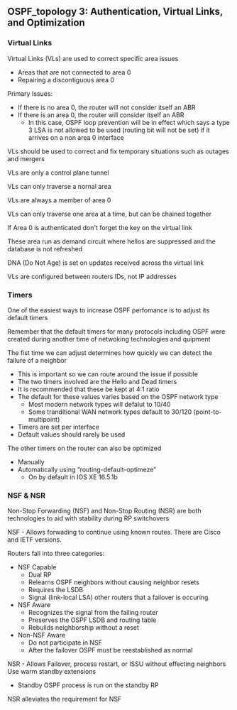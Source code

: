 ## OSPF_topology 3: Authentication, Virtual Links, and Optimization

### Virtual Links
Virtual Links (VLs) are used to correct specific area issues
- Areas that are not connected to area 0
- Repairing a discontiguous area 0

Primary Issues:
- If there is no area 0, the router will not consider itself an ABR
- If there is an area 0, the router will consider itself an ABR
  - In this case, OSPF loop prevention will be in effect which says a type 3 LSA is not allowed to be used (routing bit will not be set) if it arrives on a non area 0 interface

VLs should be used to correct and fix temporary situations such as outages and mergers

VLs are only a control plane tunnel

VLs can only traverse a nornal area

VLs are always a member of area 0

VLs can only traverse one area at a time, but can be chained together

If Area 0 is authenticated don't forget the key on the virtual link

These area run as demand circuit where hellos are suppressed and the database is not refreshed

DNA (Do Not Age) is set on updates received across the virtual link

VLs are configured between routers IDs, not IP addresses


### Timers

One of the easiest ways to increase OSPF perfomance is to adjust its default timers

Remember that the default timers for many protocols including OSPF were created during another time of netwoking technologies and quipment

The fist time we can adjust determines how quickly we can detect the failure of a neighbor
- This is important so we can route around the issue if possible
- The two timers involved are the Hello and Dead timers
- It is recommended that these be kept at 4:1 ratio
- The default for these values varies based on the OSPF network type
  - Most modern network  types will defalut to 10/40
  - Some tranditional WAN network types default to 30/120 (point-to-multipoint)
- Timers are set per interface
- Default values should rarely be used

The other timers on the router can also be optimized
- Manually
- Automatically using “routing-default-optimeze”
  - On by default in IOS XE 16.5.1b

### NSF & NSR
Non-Stop Forwarding (NSF) and Non-Stop Routing (NSR) are both technologies to aid with stability during RP switchovers

NSF - Allows forwading to continue using known routes. There are Cisco and IETF versions.

Routers fall into three categories:
- NSF Capable
  - Dual RP
  - Relearns OSPF neighbors without causing neighbor resets
  - Requires the LSDB
  - Signal (link-local LSA) other routers that a failover is occuring
- NSF Aware
  - Recognizes the signal from the failing router
  - Preserves the OSPF LSDB and routing table
  - Rebuilds neighborship without a reset
- Non-NSF Aware
  - Do not participate in NSF
  - After the failover OSPF must be reestablished as normal

NSR - Allows Failover, process restart, or ISSU without effecting neighbors
Use warm standby extensions
- Standby OSPF process is run on the standby RP

NSR alleviates the requirement for NSF

